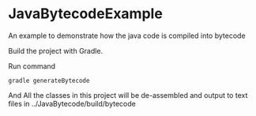 # JavaBytecodeExample
An example to demonstrate how the java code is compiled into bytecode

Build the project with Gradle.

Run command 

```
gradle generateBytecode

```

And All the classes in this project will be de-assembled and output to text files in ../JavaBytecode/build/bytecode
